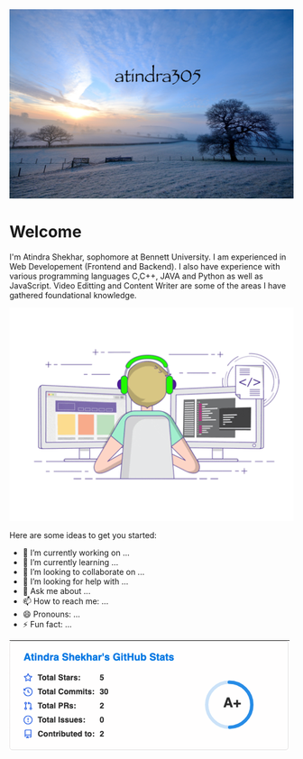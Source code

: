 <img src="https://github.com/atindra305/atindra305/blob/master/colin-watts-NZP1fIhUOpo-unsplash.jpg" alt="Hero image">


# Welcome
I'm Atindra Shekhar, sophomore at Bennett University. I am experienced in Web Developement (Frontend and Backend). I also have experience with various programming languages C,C++, JAVA and Python as well as JavaScript. Video Editting and Content Writer are some of the areas I have gathered foundational knowledge.

<img src="https://github.com/atindra305/atindra305/blob/master/68747470733a2f2f6d656469612e67697068792e636f6d2f6d656469612f53576f536b4e36447854737a71494b4571762f67697068792e676966.gif" alt="Coding">

Here are some ideas to get you started:

- 🔭 I’m currently working on ... 
- 🌱 I’m currently learning ... 
- 👯 I’m looking to collaborate on ...
- 🤔 I’m looking for help with ...
- 💬 Ask me about ...
- 📫 How to reach me: ...
- 😄 Pronouns: ...
- ⚡ Fun fact: ...

<img src="https://github.com/atindra305/atindra305/blob/master/Screenshot%202020-07-17%20at%2012.25.07.png" alt="Stats">
